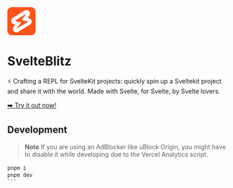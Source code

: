 <img src="./static/favicon.svg" width="64" height="64" alt="SvelteBlitz Logo: A lightning bolt with white outline on Svelte orange" />

# SvelteBlitz

⚡ Crafting a REPL for SvelteKit projects: quickly spin up a Sveltekit project and share it with the world. Made with Svelte, for Svelte, by Svelte lovers.

[➡️ Try it out now!](https://svelteblitz.vercel.app/)

## Development

> **Note**
> If you are using an AdBlocker like uBlock Origin, you might have to disable it while developing due to the Vercel Analytics script.

````
pnpm i
pnpm dev
```
````
